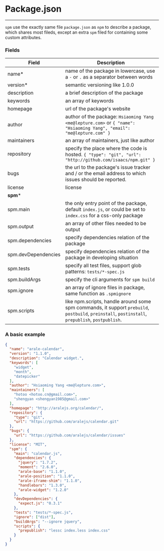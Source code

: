 # Package.json

---

`spm` use the exactly same file `package.json` as `npm` to describe a package, which shares most fileds, except an extra `spm` filed for containing some custom attributes.

### Fields

Field | Description |
------------ | ------------- |
name* | name of the package in lowercase, use a `-` or `.` as a separator between words
version* | semantic versioning like 1.0.0
description | a brief description of the package
keywords | an array of keywords
homepage | url of the package's website
author | author of the package: `Hsiaoming Yang <me@lepture.com>` or `{ "name": "Hsiaoming Yang", "email": "me@lepture.com" }`
maintainers | an array of maintainers, just like author
repository | specify the place where the code is hosted. `{ "type": "git", "url": "http://github.com/isaacs/npm.git" }`
bugs | the url to the package's issue tracker and / or the email address to which issues should be reported.
license | license
**spm*** |
spm.main | the only entry point of the package, default `index.js`, or could be set to `index.css` for a css-only package 
spm.output | an array of other files needed to be output
spm.dependencies | specify dependencies relation of the package
spm.devDependencies | specify dependencies relation of the package in developing situation
spm.tests | specify all test files, support glob patterns: `tests/*-spec.js`
spm.buildArgs | specify the cli arguments for `spm build`
spm.ignore | an array of ignore files in package, same function as `.spmignore`
spm.scripts | like npm.scripts, handle around some spm commands, it support `prebuild`, `postbuild`, `preinstall`, `postinstall`, `prepublish`, `postpublish`.


### A basic example

```json
{
  "name": "arale-calendar",
  "version": "1.1.0",
  "description": "Calendar widget.",
  "keywords": [
    "widget",
    "month",
    "datepicker"
  ],
  "author": "Hsiaoming Yang <me@lepture.com>",
  "maintainers": [
    "hotoo <hotoo.cn@gmail.com>",
    "shengyan <shengyan1985@gmail.com>"
  ],
  "homepage": "http://aralejs.org/calendar/",
  "repository": {
    "type": "git",
    "url": "https://github.com/aralejs/calendar.git"
  },
  "bugs": {
    "url": "https://github.com/aralejs/calendar/issues"
  },
  "license": "MIT",
  "spm": {
    "main": "calendar.js",
    "dependencies": {
      "jquery": "1.7.2",
      "moment": "2.6.0",
      "arale-base": "1.1.0",
      "arale-position": "1.1.0",
      "arale-iframe-shim": "1.1.0",
      "handlebars": "1.3.0",
      "arale-widget": "1.2.0"
    },
    "devDependencies": {
      "expect.js": "0.3.1"
    },
    "tests": "tests/*-spec.js",
    "ignore": ["dist"],
    "buildArgs": "--ignore jquery",
    "scripts": {
      "prepublish": "lessc index.less index.css"
    }
  }
}
```
